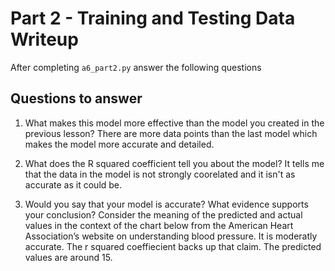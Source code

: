 # Part 2 - Training and Testing Data Writeup

After completing `a6_part2.py` answer the following questions

## Questions to answer

1. What makes this model more effective than the model you created in the previous lesson?
There are more data points than the last model which makes the model more accurate and detailed.

2. What does the R squared coefficient tell you about the model?
It tells me that the data in the model is not strongly coorelated and it isn't as accurate as it could be.

3. Would you say that your model is accurate? What evidence supports your conclusion? Consider the meaning of the predicted and actual values in the context of the chart below from the American Heart Association’s website on understanding blood pressure.
It is moderatly accurate. The r squared coeffiecient backs up that claim. The predicted values are around 15.